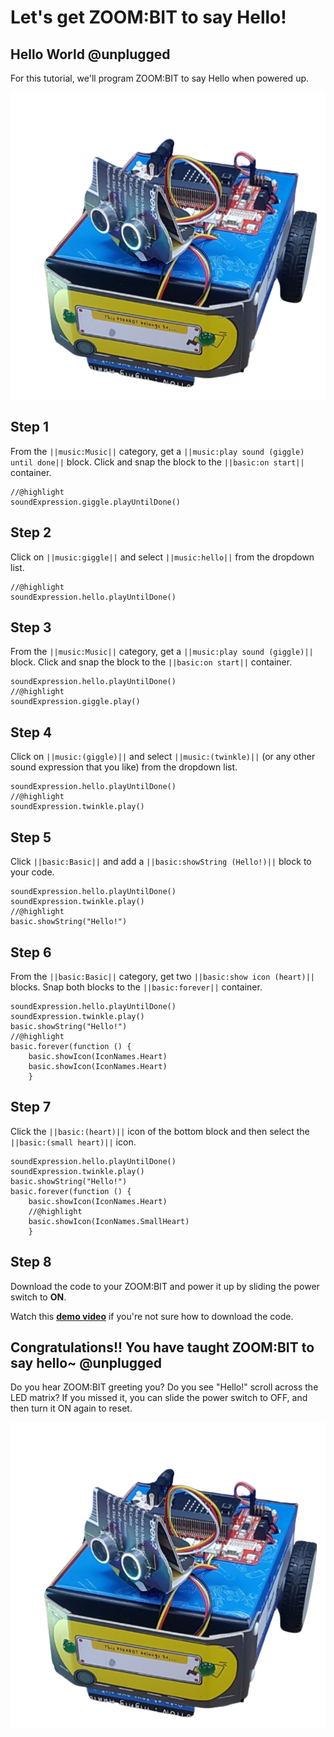 # Let's get ZOOM:BIT to say Hello!

## Hello World @unplugged

For this tutorial, we'll program ZOOM:BIT to say Hello when powered up.

![ZOOM:BIT](/docs/static/ZipZipZoom.png)


## Step 1
From the ``||music:Music||`` category, get a ``||music:play sound (giggle) until done||`` block. 
Click and snap the block to the ``||basic:on start||`` container. 

```blocks 
//@highlight
soundExpression.giggle.playUntilDone()
```
## Step 2
Click on ``||music:giggle||`` and select ``||music:hello||`` from the dropdown list.

```blocks 
//@highlight
soundExpression.hello.playUntilDone()
```

## Step 3
From the ``||music:Music||`` category, get a ``||music:play sound (giggle)||`` block. 
Click and snap the block to the ``||basic:on start||`` container. 

```blocks 
soundExpression.hello.playUntilDone()
//@highlight
soundExpression.giggle.play()
```

## Step 4

Click on ``||music:(giggle)||`` and select ``||music:(twinkle)||`` (or any other sound expression that you like) from the dropdown list.

```blocks 
soundExpression.hello.playUntilDone()
//@highlight
soundExpression.twinkle.play()
```

## Step 5

Click ``||basic:Basic||`` and add a ``||basic:showString (Hello!)||`` block to your code.

```blocks 
soundExpression.hello.playUntilDone()
soundExpression.twinkle.play()
//@highlight
basic.showString("Hello!")
```

## Step 6

From the ``||basic:Basic||`` category, get two ``||basic:show icon (heart)||`` blocks. 
Snap both blocks to the ``||basic:forever||`` container. 

```blocks 
soundExpression.hello.playUntilDone()
soundExpression.twinkle.play()
basic.showString("Hello!")
//@highlight
basic.forever(function () {
    basic.showIcon(IconNames.Heart)
    basic.showIcon(IconNames.Heart)
    }
```

## Step 7

Click the ``||basic:(heart)||`` icon of the bottom block and then select the ``||basic:(small heart)||`` icon.

```blocks 
soundExpression.hello.playUntilDone()
soundExpression.twinkle.play()
basic.showString("Hello!")
basic.forever(function () {
    basic.showIcon(IconNames.Heart)
    //@highlight
    basic.showIcon(IconNames.SmallHeart)
    }
```

## Step 8

Download the code to your ZOOM:BIT and power it up by sliding the power switch to **ON**.

Watch this **[demo video](https://youtu.be/-FZ8yTnoozY)** if you're not sure how to download the code. 


## Congratulations!! You have taught ZOOM:BIT to say hello~ @unplugged

Do you hear ZOOM:BIT greeting you? Do you see "Hello!" scroll across the LED matrix? If you missed it, you can slide the power switch to OFF, and then turn it ON again to reset.

![ZOOM:BIT](/docs/static/ZipZipZoom.png)


<script src="https://makecode.com/gh-pages-embed.js"></script><script>makeCodeRender("{{ site.makecode.home_url }}", "{{ site.github.owner_name }}/{{ site.github.repository_name }}");</script>
